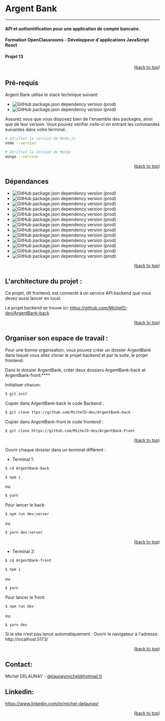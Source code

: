 # Argent Bank
****

#### API et authentification pour une application de compte bancaire.

#### Formation OpenClassrooms - Développeur d'applications JavaScript React
#### Projet 13

<p align="right">(<a href="#readme-top">back to top</a>)</p>

## Pré-requis

Argent Bank utilise le stack technique suivant:

- ![GitHub package.json dependency version (prod)](https://img.shields.io/static/v1?label=Node&message=>=14.0.0&color=informational?style=for-the-badge&logo=node)
- ![GitHub package.json dependency version (prod)](https://img.shields.io/static/v1?label=MongoDB-Community-Server&message=v6.0.4&color=informational?style=for-the-badge&logo=mongodb)
  
Assurez vous que vous disposez bien de l'ensemble des packages, ainsi que de leur version. Vous pouvez vérifier celle-ci en entrant les commandes suivantes dans votre terminal.  

```bash
# Vérifiez la version de Node.js
node --version

# Vérifiez la version de Mongo
mongo --version
``` 

<p align="right">(<a href="#readme-top">back to top</a>)</p>

## Dépendances

- ![GitHub package.json dependency version (prod)](https://img.shields.io/static/v1?label=Vite&message=v4.0.0&color=informational?style=for-the-badge&logo=vite)
- ![GitHub package.json dependency version (prod)](https://img.shields.io/static/v1?label=React&message=v18.2.0&color=informational?style=for-the-badge&logo=react)
- ![GitHub package.json dependency version (prod)](https://img.shields.io/static/v1?label=Axios&message=v1.2.3&color=informational?style=for-the-badge&logo=axios)
- ![GitHub package.json dependency version (prod)](https://img.shields.io/static/v1?label=Redux-Toolkit&message=v1.9.1&color=informational?style=for-the-badge&logo=redux)
- ![GitHub package.json dependency version (prod)](https://img.shields.io/static/v1?label=Redux-Persist&message=v6.0.0&color=informational?style=for-the-badge&logo=redux)
- ![GitHub package.json dependency version (prod)](https://img.shields.io/static/v1?label=Redux-Query&message=v6.0.0&color=informational?style=for-the-badge&logo=redux)
-  ![GitHub package.json dependency version (prod)](https://img.shields.io/static/v1?label=React-Final-Form&message=v6.5.9&color=informational?style=for-the-badge&logo=react-final-form)
-  ![GitHub package.json dependency version (prod)](https://img.shields.io/static/v1?label=React-Router&message=v6.6.2&color=informational?style=for-the-badge&logo=react-router)
-  ![GitHub package.json dependency version (prod)](https://img.shields.io/static/v1?label=Zod&message=v3.20.2&color=informational?style=for-the-badge&logo=zod)
-  ![GitHub package.json dependency version (prod)](https://img.shields.io/static/v1?label=EsLint&message=v8.31.0&color=informational?style=for-the-badge&logo=eslint)
-  ![GitHub package.json dependency version (prod)](https://img.shields.io/static/v1?label=Prettier&message=v2.8.3&color=informational?style=for-the-badge&logo=prettier)
-  ![GitHub package.json dependency version (prod)](https://img.shields.io/static/v1?label=JsDoc&message=v4.0.0&color=informational?style=for-the-badge&logo=jsdoc)
-  ![GitHub package.json dependency version (prod)](https://img.shields.io/static/v1?label=Sass&message=v1.57.1&color=informational?style=for-the-badge&logo=sass)

<p align="right">(<a href="#readme-top">back to top</a>)</p>

## L'architecture du projet :

Ce projet, dit frontend, est connecté à un service API backend que vous devez aussi lancer en local.

Le projet backend se trouve ici: https://github.com/MichelD-dev/ArgentBank-back

<p align="right">(<a href="#readme-top">back to top</a>)</p>

## Organiser son espace de travail :

Pour une bonne organisation, vous pouvez créer un dossier ArgentBank dans lequel vous allez cloner le projet backend et par la suite, le projet frontend:

Dans le dossier ArgentBank, créer deux dossiers ArgentBank-back et ArgentBank-front:****

Initialiser chacun:

```bash
$ git init
```

Copier dans ArgentBank-back le code Backend :

```bash
$ git clone ttps://github.com/MichelD-dev/ArgentBank-back
```

Copier dans ArgentBank-front le code frontend :

```bash
$ git clone https://github.com/MichelD-dev/ArgentBank-Front
```

<p align="right">(<a href="#readme-top">back to top</a>)</p>

Ouvrir chaque dossier dans un terminal différent :

- Terminal 1:

```bash
$ cd ArgentBank-back
```
```bash
$ npm i
```
ou
```bash
$ yarn
```

Pour lancer le back:

```bash
$ npm run dev:server
```
ou
```bash
$ yarn dev:server
```

<p align="right">(<a href="#readme-top">back to top</a>)</p>

- Terminal 2:

```bash
$ cd ArgentBank-front
```
```bash
$ npm i
```
ou
```bash
$ yarn
```

Pour lancer le front:
```bash
$ npm run dev
```
ou
```bash
$ yarn dev
```

Si le site n’est pas lancé automatiquement :
Ouvrir le navigateur à l'adresse: http://localhost:5173/

<p align="right">(<a href="#readme-top">back to top</a>)</p>


## Contact:
Michel DELAUNAY - delaunaymichel@hotmail.fr  

## Linkedin:
https://www.linkedin.com/in/michel-delaunay/

<p align="right">(<a href="#readme-top">back to top</a>)</p>
